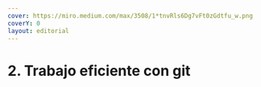 ```yaml
---
cover: https://miro.medium.com/max/3508/1*tnvRls6Dg7vFt0zGdtfu_w.png
coverY: 0
layout: editorial
---
```


# 2. Trabajo eficiente con git

